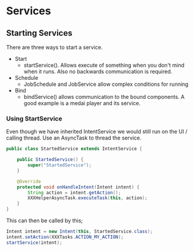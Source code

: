 # Services #
## Starting Services ##

There are three ways to start a service.

- Start
	- startService(). Allows execute of something when you don't mind when it runs. Also no backwards communication is required.
- Schedule
	- JobSchedule and JobService allow complex conditions for running
- Bind
	- bindService() allows communication to the bound components. A good example is a medai player and its service.


### Using StartService ###

Even though we have inherited IntentService we would still run on the UI / calling thread. Use an AsyncTask to thread the service.

```java
public class StartedService extends IntentService {

    public StartedService() {
        super("StartedService");
    }

    @Override
    protected void onHandleIntent(Intent intent) {
        String action = intent.getAction();
        XXXHelperAsyncTask.executeTask(this, action);
    }
}
```

This can then be called by this;

```java
Intent intent = new Intent(this, StartedService.class);
intent.setAction(XXXTasks.ACTION_MY_ACTION);
startService(intent);
```